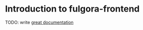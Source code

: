 # Introduction to fulgora-frontend

TODO: write [great documentation](http://jacobian.org/writing/great-documentation/what-to-write/)
